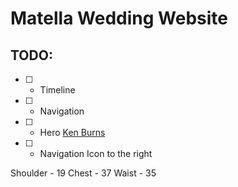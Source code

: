 # Matella Wedding Website

## TODO:

- [ ] - Timeline
- [ ] - Navigation
- [ ] - Hero [Ken Burns](https://codepen.io/hkfoster/pen/naWZzZ)
- [ ] - Navigation Icon to the right

Shoulder - 19
Chest - 37
Waist - 35
